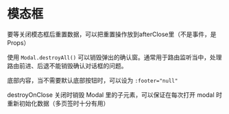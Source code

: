 # 模态框

要等关闭模态框后重置数据，可以把重置操作放到afterClose里（不是事件，是Props）

使用 `Modal.destroyAll()` 可以销毁弹出的确认窗。通常用于路由监听当中，处理路由前进、后退不能销毁确认对话框的问题。

底部内容，当不需要默认底部按钮时，可以设为 `:footer="null"`

destroyOnClose 关闭时销毁 Modal 里的子元素，可以保证在每次打开 modal 时重新初始化数据（多页签时十分有用）